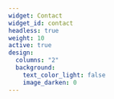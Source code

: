 ```yaml
---
widget: Contact
widget_id: contact
headless: true
weight: 10
active: true
design:
  columns: "2"
  background:
    text_color_light: false
    image_darken: 0
---
```

